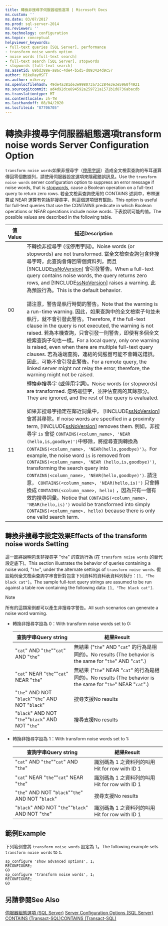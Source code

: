 ```yaml
---
title: 轉換非搜尋字伺服器組態選項 | Microsoft Docs
ms.custom: ''
ms.date: 03/07/2017
ms.prod: sql-server-2014
ms.reviewer: ''
ms.technology: configuration
ms.topic: conceptual
helpviewer_keywords:
- full-text queries [SQL Server], performance
- transform noise words option
- noise words [full-text search]
- full-text search [SQL Server], stopwords
- stopwords [full-text search]
ms.assetid: 69bd388e-a86c-4de4-b5d5-d093424d9c57
author: MikeRayMSFT
ms.author: mikeray
ms.openlocfilehash: 49de4a381de3e998073a73c284e3e3e5960f4921
ms.sourcegitcommit: ad4d92dce894592a259721a1571b1d8736abacdb
ms.translationtype: MT
ms.contentlocale: zh-TW
ms.lasthandoff: 08/04/2020
ms.locfileid: "87706705"
---
```

# <a name="transform-noise-words-server-configuration-option"></a><span data-ttu-id="7394b-102">轉換非搜尋字伺服器組態選項</span><span class="sxs-lookup"><span data-stu-id="7394b-102">transform noise words Server Configuration Option</span></span>
  <span data-ttu-id="7394b-103">`transform noise words`如果非搜尋字（[停用字詞](../../relational-databases/search/full-text-search.md)）造成全文檢索查詢的布耳運算傳回零個數據列，請使用伺服器設定選項來隱藏錯誤訊息。</span><span class="sxs-lookup"><span data-stu-id="7394b-103">Use the `transform noise words` server configuration option to suppress an error message if noise words, that is [stopwords](../../relational-databases/search/full-text-search.md), cause a Boolean operation on a full-text query to return zero rows.</span></span> <span data-ttu-id="7394b-104">若全文檢索查詢使用的 CONTAINS 述詞中，布林運算或 NEAR 運算有包括非搜尋字，則這個選項很有幫助。</span><span class="sxs-lookup"><span data-stu-id="7394b-104">This option is useful for full-text queries that use the CONTAINS predicate in which Boolean operations or NEAR operations include noise words.</span></span> <span data-ttu-id="7394b-105">下表說明可能的值。</span><span class="sxs-lookup"><span data-stu-id="7394b-105">The possible values are described in the following table.</span></span>  
  
|<span data-ttu-id="7394b-106">值</span><span class="sxs-lookup"><span data-stu-id="7394b-106">Value</span></span>|<span data-ttu-id="7394b-107">描述</span><span class="sxs-lookup"><span data-stu-id="7394b-107">Description</span></span>|  
|-----------|-----------------|  
|<span data-ttu-id="7394b-108">0</span><span class="sxs-lookup"><span data-stu-id="7394b-108">0</span></span>|<span data-ttu-id="7394b-109">不轉換非搜尋字 (或停用字詞)。</span><span class="sxs-lookup"><span data-stu-id="7394b-109">Noise words (or stopwords) are not transformed.</span></span> <span data-ttu-id="7394b-110">當全文檢索查詢包含非搜尋字時，此查詢會傳回零個資料列，而且 [!INCLUDE[ssNoVersion](../../includes/ssnoversion-md.md)] 會引發警告。</span><span class="sxs-lookup"><span data-stu-id="7394b-110">When a full-text query contains noise words, the query returns zero rows, and [!INCLUDE[ssNoVersion](../../includes/ssnoversion-md.md)] raises a warning.</span></span> <span data-ttu-id="7394b-111">此為預設行為。</span><span class="sxs-lookup"><span data-stu-id="7394b-111">This is the default behavior.</span></span><br /><br /> <span data-ttu-id="7394b-112">請注意，警告是執行時間的警告。</span><span class="sxs-lookup"><span data-stu-id="7394b-112">Note that the warning is a run-time warning.</span></span> <span data-ttu-id="7394b-113">因此，如果查詢中的全文檢索子句並未執行，就不會引發此警告。</span><span class="sxs-lookup"><span data-stu-id="7394b-113">Therefore, if the full-text clause in the query is not executed, the warning is not raised.</span></span> <span data-ttu-id="7394b-114">若為本機查詢，只會引發一則警告，即使有多個全文檢索查詢子句也一樣。</span><span class="sxs-lookup"><span data-stu-id="7394b-114">For a local query, only one warning is raised, even when there are multiple full-text query clauses.</span></span> <span data-ttu-id="7394b-115">若為遠端查詢，連結的伺服器可能不會轉送錯誤。因此，可能不會引發此警告。</span><span class="sxs-lookup"><span data-stu-id="7394b-115">For a remote query, the linked server might not relay the error; therefore, the warning might not be raised.</span></span>|  
|<span data-ttu-id="7394b-116">1</span><span class="sxs-lookup"><span data-stu-id="7394b-116">1</span></span>|<span data-ttu-id="7394b-117">轉換非搜尋字 (或停用字詞)。</span><span class="sxs-lookup"><span data-stu-id="7394b-117">Noise words (or stopwords) are transformed.</span></span> <span data-ttu-id="7394b-118">忽略這些字，並評估查詢的其餘部分。</span><span class="sxs-lookup"><span data-stu-id="7394b-118">They are ignored, and the rest of the query is evaluated.</span></span><br /><br /> <span data-ttu-id="7394b-119">如果非搜尋字指定在鄰近詞彙中， [!INCLUDE[ssNoVersion](../../includes/ssnoversion-md.md)] 會將其移除。</span><span class="sxs-lookup"><span data-stu-id="7394b-119">If noise words are specified in a proximity term, [!INCLUDE[ssNoVersion](../../includes/ssnoversion-md.md)] removes them.</span></span> <span data-ttu-id="7394b-120">例如，非搜尋字 `is` 會從 `CONTAINS(<column_name>, 'NEAR (hello,is,goodbye)')`中移除，將搜尋查詢轉換為 `CONTAINS(<column_name>, 'NEAR(hello,goodbye)')`。</span><span class="sxs-lookup"><span data-stu-id="7394b-120">For example, the noise word `is` is removed from `CONTAINS(<column_name>, 'NEAR (hello,is,goodbye)')`, transforming the search query into `CONTAINS(<column_name>, 'NEAR(hello,goodbye)')`.</span></span> <span data-ttu-id="7394b-121">請注意， `CONTAINS(<column_name>, 'NEAR(hello,is)')` 只會轉換成 `CONTAINS(<column_name>, hello)` ，因為只有一個有效的搜尋詞彙。</span><span class="sxs-lookup"><span data-stu-id="7394b-121">Notice that `CONTAINS(<column_name>, 'NEAR(hello,is)')` would be transformed into simply `CONTAINS(<column_name>, hello)` because there is only one valid search term.</span></span>|  
  
## <a name="effects-of-the-transform-noise-words-setting"></a><span data-ttu-id="7394b-122">轉換非搜尋字設定效果</span><span class="sxs-lookup"><span data-stu-id="7394b-122">Effects of the transform noise words Setting</span></span>  
 <span data-ttu-id="7394b-123">這一節將說明包含非搜尋字 "`the`" 的查詢行為 (在 `transform noise words` 的替代設定底下)。</span><span class="sxs-lookup"><span data-stu-id="7394b-123">This section illustrates the behavior of queries containing a noise word, "`the`", under the alternate settings of `transform noise words`.</span></span>  <span data-ttu-id="7394b-124">假設範例全文檢索查詢字串會針對包含下列資料的資料表資料列執行：`[1, "The black cat"]`。</span><span class="sxs-lookup"><span data-stu-id="7394b-124">The sample full-text query strings are assumed to be run against a table row containing the following data: `[1, "The black cat"]`.</span></span>  
  
> [!NOTE]  
>  <span data-ttu-id="7394b-125">所有的這類案例都可以產生非搜尋字警告。</span><span class="sxs-lookup"><span data-stu-id="7394b-125">All such scenarios can generate a noise word warning.</span></span>  
  
-   <span data-ttu-id="7394b-126">轉換非搜尋字設為 0：</span><span class="sxs-lookup"><span data-stu-id="7394b-126">With transform noise words set to 0:</span></span>  
  
    |<span data-ttu-id="7394b-127">查詢字串</span><span class="sxs-lookup"><span data-stu-id="7394b-127">Query string</span></span>|<span data-ttu-id="7394b-128">結果</span><span class="sxs-lookup"><span data-stu-id="7394b-128">Result</span></span>|  
    |------------------|------------|  
    |<span data-ttu-id="7394b-129">"`cat`" AND "`the`"</span><span class="sxs-lookup"><span data-stu-id="7394b-129">"`cat`" AND "`the`"</span></span>|<span data-ttu-id="7394b-130">無結果 ("`the`" AND "`cat`" 的行為是相同的)。</span><span class="sxs-lookup"><span data-stu-id="7394b-130">No results (The behavior is the same for "`the`" AND "`cat`".)</span></span>|  
    |<span data-ttu-id="7394b-131">"`cat`" NEAR "`the`"</span><span class="sxs-lookup"><span data-stu-id="7394b-131">"`cat`" NEAR "`the`"</span></span>|<span data-ttu-id="7394b-132">無結果 ("`the`" NEAR "`cat`" 的行為是相同的)。</span><span class="sxs-lookup"><span data-stu-id="7394b-132">No results (The behavior is the same for "`the`" NEAR "`cat`".)</span></span>|  
    |<span data-ttu-id="7394b-133">"`the`" AND NOT "`black`"</span><span class="sxs-lookup"><span data-stu-id="7394b-133">"`the`" AND NOT "`black`"</span></span>|<span data-ttu-id="7394b-134">搜尋支援</span><span class="sxs-lookup"><span data-stu-id="7394b-134">No results</span></span>|  
    |<span data-ttu-id="7394b-135">"`black`" AND NOT "`the`"</span><span class="sxs-lookup"><span data-stu-id="7394b-135">"`black`" AND NOT "`the`"</span></span>|<span data-ttu-id="7394b-136">搜尋支援</span><span class="sxs-lookup"><span data-stu-id="7394b-136">No results</span></span>|  
  
-   <span data-ttu-id="7394b-137">轉換非搜尋字設為 1：</span><span class="sxs-lookup"><span data-stu-id="7394b-137">With transform noise words set to 1:</span></span>  
  
    |<span data-ttu-id="7394b-138">查詢字串</span><span class="sxs-lookup"><span data-stu-id="7394b-138">Query string</span></span>|<span data-ttu-id="7394b-139">結果</span><span class="sxs-lookup"><span data-stu-id="7394b-139">Result</span></span>|  
    |------------------|------------|  
    |<span data-ttu-id="7394b-140">"`cat`" AND "`the`"</span><span class="sxs-lookup"><span data-stu-id="7394b-140">"`cat`" AND "`the`"</span></span>|<span data-ttu-id="7394b-141">識別碼為 1 之資料列的叫用</span><span class="sxs-lookup"><span data-stu-id="7394b-141">Hit for row with ID 1</span></span>|  
    |<span data-ttu-id="7394b-142">"`cat`" NEAR "`the`"</span><span class="sxs-lookup"><span data-stu-id="7394b-142">"`cat`" NEAR "`the`"</span></span>|<span data-ttu-id="7394b-143">識別碼為 1 之資料列的叫用</span><span class="sxs-lookup"><span data-stu-id="7394b-143">Hit for row with ID 1</span></span>|  
    |<span data-ttu-id="7394b-144">"`the`" AND NOT "`black`"</span><span class="sxs-lookup"><span data-stu-id="7394b-144">"`the`" AND NOT "`black`"</span></span>|<span data-ttu-id="7394b-145">搜尋支援</span><span class="sxs-lookup"><span data-stu-id="7394b-145">No results</span></span>|  
    |<span data-ttu-id="7394b-146">"`black`" AND NOT "`the`"</span><span class="sxs-lookup"><span data-stu-id="7394b-146">"`black`" AND NOT "`the`"</span></span>|<span data-ttu-id="7394b-147">識別碼為 1 之資料列的叫用</span><span class="sxs-lookup"><span data-stu-id="7394b-147">Hit for row with ID 1</span></span>|  
  
## <a name="example"></a><span data-ttu-id="7394b-148">範例</span><span class="sxs-lookup"><span data-stu-id="7394b-148">Example</span></span>  
 <span data-ttu-id="7394b-149">下列範例會將 `transform noise words` 設定為 `1`。</span><span class="sxs-lookup"><span data-stu-id="7394b-149">The following example sets `transform noise words` to `1`.</span></span>  
  
```  
sp_configure 'show advanced options', 1;  
RECONFIGURE;  
GO  
sp_configure 'transform noise words', 1;  
RECONFIGURE;  
GO  
```  
  
## <a name="see-also"></a><span data-ttu-id="7394b-150">另請參閱</span><span class="sxs-lookup"><span data-stu-id="7394b-150">See Also</span></span>  
 <span data-ttu-id="7394b-151">[伺服器組態選項 &#40;SQL Server&#41;](server-configuration-options-sql-server.md) </span><span class="sxs-lookup"><span data-stu-id="7394b-151">[Server Configuration Options &#40;SQL Server&#41;](server-configuration-options-sql-server.md) </span></span>  
 [<span data-ttu-id="7394b-152">CONTAINS &#40;Transact-SQL&#41;</span><span class="sxs-lookup"><span data-stu-id="7394b-152">CONTAINS &#40;Transact-SQL&#41;</span></span>](/sql/t-sql/queries/contains-transact-sql)  
  
  
